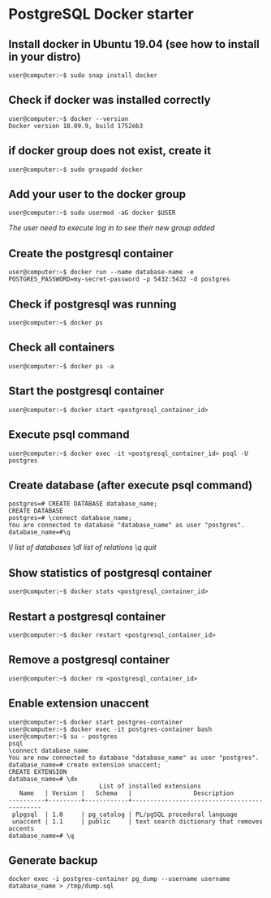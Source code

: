 # PostgreSQL Docker starter

## Install docker in Ubuntu 19.04 (see how to install in your distro)
```
user@computer:~$ sudo snap install docker
```

## Check if docker was installed correctly
```
user@computer:~$ docker --version
Docker version 18.09.9, build 1752eb3
```

## if docker group does not exist, create it
```
user@computer:~$ sudo groupadd docker
```

## Add your user to the docker group
```
user@computer:~$ sudo usermod -aG docker $USER
```
*The user need to execute log in to see their new group added*

## Create the postgresql container
```
user@computer:~$ docker run --name database-name -e POSTGRES_PASSWORD=my-secret-password -p 5432:5432 -d postgres
```

## Check if postgresql was running
```
user@computer:~$ docker ps
```

## Check all containers 
```
user@computer:~$ docker ps -a
```

## Start the postgresql container
```
user@computer:~$ docker start <postgresql_container_id>
```

## Execute psql command
```
user@computer:~$ docker exec -it <postgresql_container_id> psql -U postgres
```

## Create database (after execute psql command)
```
postgres=# CREATE DATABASE database_name;
CREATE DATABASE
postgres=# \connect database_name;
You are connected to database "database_name" as user "postgres".
database_name=#\q
```
*\l list of databases*
*\dl list of relations*
*\q quit*

## Show statistics of postgresql container
```
user@computer:~$ docker stats <postgresql_container_id>
```

## Restart a postgresql container
```
user@computer:~$ docker restart <postgresql_container_id>
```

## Remove a postgresql container
```
user@computer:~$ docker rm <postgresql_container_id>
```

## Enable extension unaccent 
```
user@computer:~$ docker start postgres-container
user@computer:~$ docker exec -it postgres-container bash
user@computer:~$ su - postgres
psql
\connect database_name
You are now connected to database "database_name" as user "postgres".
database_name=# create extension unaccent;
CREATE EXTENSION
database_name=# \dx
                         List of installed extensions
   Name   | Version |   Schema   |                 Description                 
----------+---------+------------+---------------------------------------------
 plpgsql  | 1.0     | pg_catalog | PL/pgSQL procedural language
 unaccent | 1.1     | public     | text search dictionary that removes accents
database_name=# \q
```

## Generate backup
```
docker exec -i postgres-container pg_dump --username username database_name > /tmp/dump.sql
```


